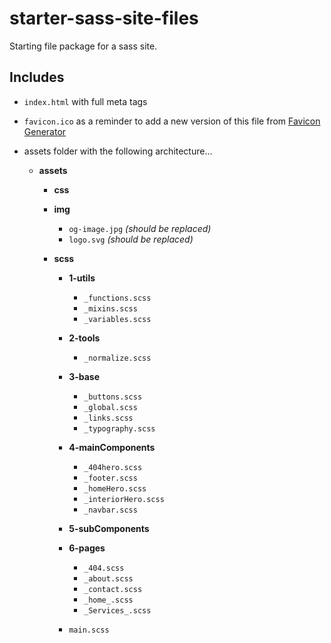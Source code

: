 # starter-sass-site-files
Starting file package for a sass site.

## Includes 

* `index.html` with full meta tags 

* `favicon.ico` as a reminder to add a new version of this file from [Favicon Generator](https://favicon.io/favicon-generator/)

* assets folder with the following architecture… 


    * **assets**
        
        * **css**

        * **img**

            * `og-image.jpg` *(should be replaced)*
            * `logo.svg` *(should be replaced)*
        
        * **scss**
            
            * **1-utils**
                
                * `_functions.scss`
                * `_mixins.scss`
                * `_variables.scss`

            * **2-tools**
                
                * `_normalize.scss`

            * **3-base**

                * `_buttons.scss`
                * `_global.scss`
                * `_links.scss`
                * `_typography.scss`

            * **4-mainComponents**

                * `_404hero.scss`
                * `_footer.scss`
                * `_homeHero.scss`
                * `_interiorHero.scss`
                * `_navbar.scss`


            * **5-subComponents**

            * **6-pages**

                * `_404.scss`
                * `_about.scss`
                * `_contact.scss`
                * `_home_.scss`
                * `_Services_.scss`
        
            * `main.scss`  
